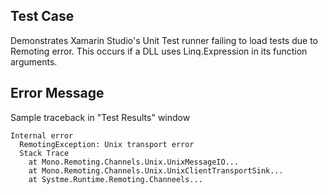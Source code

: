 Test Case
---------

Demonstrates Xamarin Studio's Unit Test runner
failing to load tests due to Remoting error.
This occurs if a DLL uses Linq.Expression in
its function arguments.

Error Message
--------------

Sample traceback in "Test Results" window

	Internal error
	  RemotingException: Unix transport error
	  Stack Trace
	    at Mono.Remoting.Channels.Unix.UnixMessageIO...
	    at Mono.Remoting.Channels.Unix.UnixClientTransportSink...
	    at Systme.Runtime.Remoting.Channeels...


